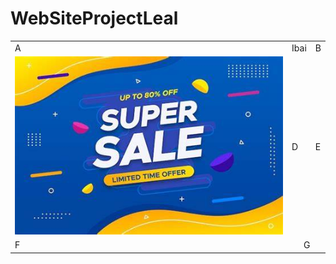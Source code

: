 # WebSiteProjectLeal
<html>
  <head>
  </head>
  <body>
    <table width="100%">
      <tr>
        <td colspan= "1">A</td>
        <td colspan= "4">Ibai</td>
        <td colspan="1">B</td>
      </tr>
      <tr>
        <td colspan= "2"> <img src="OI.jfif"</td>
        <td colspan= "2">D</td>
        <td colspan= "2">E</td>
      </tr>
      <tr>
        <td colspan= "3">F</td>
        <td colspan= "3">G</td>
      </tr>
    </table>
  </body>
</html>
